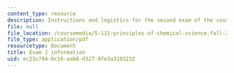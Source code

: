 ```yaml
---
content_type: resource
description: Instructions and logistics for the second exam of the course.
file: null
file_location: /coursemedia/5-111-principles-of-chemical-science-fall-2008/ec23c7946c16aab6d3278fe3a3103232_exam2info.pdf
file_type: application/pdf
resourcetype: Document
title: Exam 2 information
uid: ec23c794-6c16-aab6-d327-8fe3a3103232
---
```

